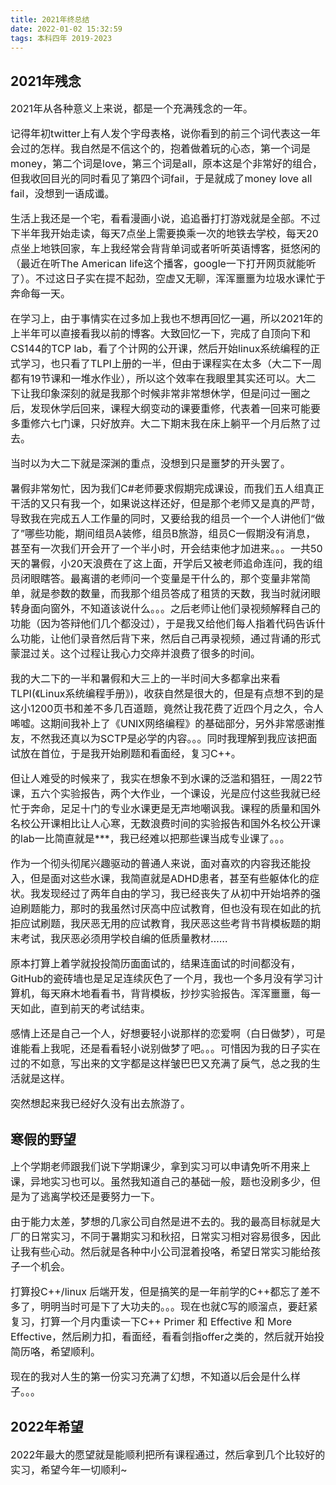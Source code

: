 ```yaml
---
title: 2021年终总结
date: 2022-01-02 15:32:59
tags: 本科四年 2019-2023
---
```


## 2021年残念

<font size=3>
2021年从各种意义上来说，都是一个充满残念的一年。

记得年初twitter上有人发个字母表格，说你看到的前三个词代表这一年会过的怎样。我自然是不信这个的，抱着做着玩的心态，第一个词是money，第二个词是love，第三个词是all，原本这是个非常好的组合，但我收回目光的同时看见了第四个词fail，于是就成了money love all fail，没想到一语成谶。

生活上我还是一个宅，看看漫画小说，追追番打打游戏就是全部。不过下半年我开始走读，每天7点坐上需要换乘一次的地铁去学校，每天20点坐上地铁回家，车上我经常会背背单词或者听听英语博客，挺悠闲的（最近在听The American life这个播客，google一下打开网页就能听了）。不过这日子实在提不起劲，空虚又无聊，浑浑噩噩为垃圾水课忙于奔命每一天。

在学习上，由于事情实在过多加上我也不想再回忆一遍，所以2021年的上半年可以直接看我以前的博客。大致回忆一下，完成了自顶向下和CS144的TCP lab，看了个计网的公开课，然后开始linux系统编程的正式学习，也只看了TLPI上册的一半，但由于课程实在太多（大二下一周都有19节课和一堆水作业），所以这个效率在我眼里其实还可以。大二下让我印象深刻的就是我那个时候非常非常想休学，但是问过一圈之后，发现休学后回来，课程大纲变动的课要重修，代表着一回来可能要多重修六七门课，只好放弃。大二下期末我在床上躺平一个月后熬了过去。

当时以为大二下就是深渊的重点，没想到只是噩梦的开头罢了。

暑假非常匆忙，因为我们C#老师要求假期完成课设，而我们五人组真正干活的又只有我一个，如果说这样还好，但是那个老师又是真的严苛，导致我在完成五人工作量的同时，又要给我的组员一个一个人讲他们“做了”哪些功能，期间组员A装修，组员B旅游，组员C一假期没有消息，甚至有一次我们开会开了一个半小时，开会结束他才加进来。。。一共50天的暑假，小20天浪费在了这上面，开学后又被老师追命连问，我的组员闭眼瞎答。最离谱的老师问一个变量是干什么的，那个变量非常简单，就是参数的数量，而我那个组员答成了租赁的天数，我当时就闭眼转身面向窗外，不知道该说什么。。。之后老师让他们录视频解释自己的功能（因为答辩他们几个都没过），于是我又给他们每人指着代码告诉什么功能，让他们录音然后背下来，然后自己再录视频，通过背诵的形式蒙混过关。这个过程让我心力交瘁并浪费了很多的时间。

我的大二下的一半和暑假和大三上的一半时间大多都拿出来看TLPI(《Linux系统编程手册》)，收获自然是很大的，但是有点想不到的是这小1200页书和差不多几百道题，竟然让我花费了近四个月之久，令人唏嘘。这期间我补上了《UNIX网络编程》的基础部分，另外非常感谢推友，不然我还真以为SCTP是必学的内容。。。同时我理解到我应该把面试放在首位，于是我开始刷题和看面经，复习C++。

但让人难受的时候来了，我实在想象不到水课的泛滥和猖狂，一周22节课，五六个实验报告，两个大作业，一个课设，光是应付这些我就已经忙于奔命，足足十门的专业水课更是无声地嘲讽我。课程的质量和国外名校公开课相比让人心寒，无数浪费时间的实验报告和国外名校公开课的lab一比简直就是***，我已经难以把那些课当成专业课了。。。

作为一个彻头彻尾兴趣驱动的普通人来说，面对喜欢的内容我还能投入，但是面对这些水课，我简直就是ADHD患者，甚至有些躯体化的症状。我发现经过了两年自由的学习，我已经丧失了从初中开始培养的强迫刷题能力，那时的我虽然讨厌高中应试教育，但也没有现在如此的抗拒应试刷题，我厌恶无用的应试教育，我厌恶这些考背书背模板题的期末考试，我厌恶必须用学校自编的低质量教材……

原本打算上着学就投投简历面面试的，结果连面试的时间都没有，GitHub的瓷砖墙也是足足连续灰色了一个月，我也一个多月没有学习计算机，每天麻木地看看书，背背模板，抄抄实验报告。浑浑噩噩，每一天如此，直到前天的考试结束。

感情上还是自己一个人，好想要轻小说那样的恋爱啊（白日做梦），可是谁能看上我呢，还是看看轻小说别做梦了吧。。。可惜因为我的日子实在过的不如意，写出来的文字都是这样皱巴巴又充满了戾气，总之我的生活就是这样。

突然想起来我已经好久没有出去旅游了。
</font>

## 寒假的野望

<font size=3>
上个学期老师跟我们说下学期课少，拿到实习可以申请免听不用来上课，异地实习也可以。虽然我知道自己的基础一般，题也没刷多少，但是为了逃离学校还是要努力一下。

由于能力太差，梦想的几家公司自然是进不去的。我的最高目标就是大厂的日常实习，不同于暑期实习和秋招，日常实习相对容易很多，因此让我有些心动。然后就是各种中小公司混着投咯，希望日常实习能给孩子一个机会。

打算投C++/linux 后端开发，但是搞笑的是一年前学的C++都忘了差不多了，明明当时可是下了大功夫的。。。现在也就C写的顺溜点，要赶紧复习，打算一个月内重读一下C++ Primer 和 Effective 和 More Effective，然后刷力扣，看面经，看看剑指offer之类的，然后就开始投简历咯，希望顺利。

现在的我对人生的第一份实习充满了幻想，不知道以后会是什么样子。。。
</font>

## 2022年希望

<font size=3>
2022年最大的愿望就是能顺利把所有课程通过，然后拿到几个比较好的实习，希望今年一切顺利~
</font>
